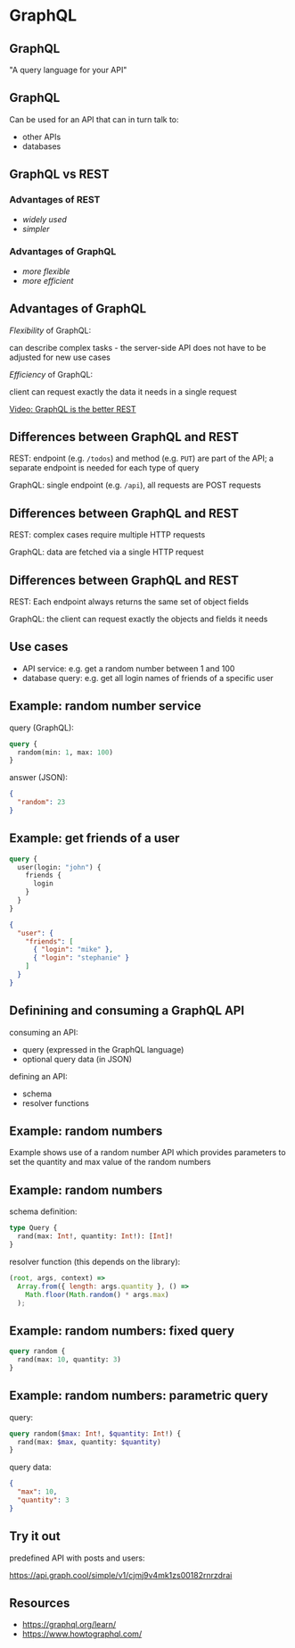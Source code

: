 # GraphQL

## GraphQL

"A query language for your API"

## GraphQL

Can be used for an API that can in turn talk to:

- other APIs
- databases

## GraphQL vs REST

### Advantages of REST

- _widely used_
- _simpler_

### Advantages of GraphQL

- _more flexible_
- _more efficient_

## Advantages of GraphQL

_Flexibility_ of GraphQL:

can describe complex tasks - the server-side API does not have to be adjusted for new use cases

_Efficiency_ of GraphQL:

client can request exactly the data it needs in a single request

[Video: GraphQL is the better REST](https://www.howtographql.com/basics/1-graphql-is-the-better-rest/)

## Differences between GraphQL and REST

REST: endpoint (e.g. `/todos`) and method (e.g. `PUT`) are part of the API; a separate endpoint is needed for each type of query

GraphQL: single endpoint (e.g. `/api`), all requests are POST requests

## Differences between GraphQL and REST

REST: complex cases require multiple HTTP requests

GraphQL: data are fetched via a single HTTP request

## Differences between GraphQL and REST

REST: Each endpoint always returns the same set of object fields

GraphQL: the client can request exactly the objects and fields it needs

## Use cases

- API service: e.g. get a random number between 1 and 100
- database query: e.g. get all login names of friends of a specific user

## Example: random number service

query (GraphQL):

```graphql
query {
  random(min: 1, max: 100)
}
```

answer (JSON):

```json
{
  "random": 23
}
```

## Example: get friends of a user

```graphql
query {
  user(login: "john") {
    friends {
      login
    }
  }
}
```

```json
{
  "user": {
    "friends": [
      { "login": "mike" },
      { "login": "stephanie" }
    ]
  }
}
```

## Definining and consuming a GraphQL API

consuming an API:

- query (expressed in the GraphQL language)
- optional query data (in JSON)

defining an API:

- schema
- resolver functions

## Example: random numbers

Example shows use of a random number API which provides parameters to set the quantity and max value of the random numbers

## Example: random numbers

schema definition:

```graphql
type Query {
  rand(max: Int!, quantity: Int!): [Int]!
}
```

resolver function (this depends on the library):

```js
(root, args, context) =>
  Array.from({ length: args.quantity }, () =>
    Math.floor(Math.random() * args.max)
  );
```

## Example: random numbers: fixed query

```graphql
query random {
  rand(max: 10, quantity: 3)
}
```

## Example: random numbers: parametric query

query:

```graphql
query random($max: Int!, $quantity: Int!) {
  rand(max: $max, quantity: $quantity)
}
```

query data:

```json
{
  "max": 10,
  "quantity": 3
}
```

## Try it out

predefined API with posts and users:

https://api.graph.cool/simple/v1/cjmj9v4mk1zs00182rnrzdrai

<!--
source of the predefined API:

howtographql.com - Core Concepts - last "Play" button

try Subscriptions
-->

## Resources

- https://graphql.org/learn/
- https://www.howtographql.com/
